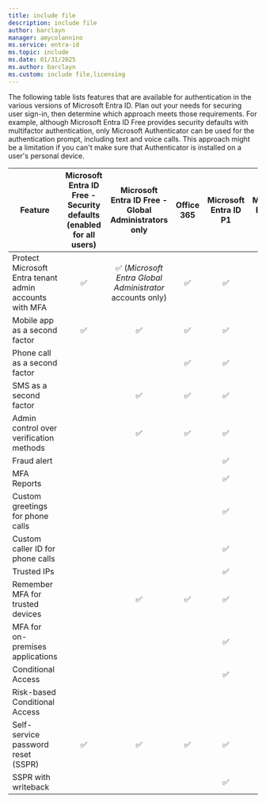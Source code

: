 ```yaml
---
title: include file
description: include file
author: barclayn
manager: amycolannino
ms.service: entra-id
ms.topic: include
ms.date: 01/31/2025
ms.author: barclayn
ms.custom: include file,licensing
---
```


The following table lists features that are available for authentication in the various versions of Microsoft Entra ID. Plan out your needs for securing user sign-in, then determine which approach meets those requirements. For example, although Microsoft Entra ID Free provides security defaults with multifactor authentication, only Microsoft Authenticator can be used for the authentication prompt, including text and voice calls. This approach might be a limitation if you can't make sure that Authenticator is installed on a user's personal device.

| Feature | Microsoft Entra ID Free - Security defaults (enabled for all users) | Microsoft Entra ID Free - Global Administrators only | Office 365 | Microsoft Entra ID P1 | Microsoft Entra ID P2 |
| --- |:---:|:---:|:---:|:---:|:---:|
| Protect Microsoft Entra tenant admin accounts with MFA | :white_check_mark: | :white_check_mark: (*Microsoft Entra Global Administrator* accounts only) | :white_check_mark: | :white_check_mark: | :white_check_mark: |
| Mobile app as a second factor | :white_check_mark: | :white_check_mark: | :white_check_mark: | :white_check_mark: | :white_check_mark: |
| Phone call as a second factor | | | :white_check_mark: | :white_check_mark: | :white_check_mark: |
| SMS as a second factor | | :white_check_mark: | :white_check_mark: | :white_check_mark: | :white_check_mark: |
| Admin control over verification methods | | :white_check_mark: | :white_check_mark: | :white_check_mark: | :white_check_mark: |
| Fraud alert | | | | :white_check_mark: | :white_check_mark: |
| MFA Reports | | | | :white_check_mark: | :white_check_mark: |
| Custom greetings for phone calls | | | | :white_check_mark: | :white_check_mark: |
| Custom caller ID for phone calls | | | | :white_check_mark: | :white_check_mark: |
| Trusted IPs | | | | :white_check_mark: | :white_check_mark: |
| Remember MFA for trusted devices | | :white_check_mark: | :white_check_mark: | :white_check_mark: | :white_check_mark: |
| MFA for on-premises applications | | | | :white_check_mark: | :white_check_mark: |
| Conditional Access | | | | :white_check_mark: | :white_check_mark: |
| Risk-based Conditional Access | | | | | :white_check_mark: |
| Self-service password reset (SSPR) | :white_check_mark: | :white_check_mark: | :white_check_mark: | :white_check_mark: | :white_check_mark: |
| SSPR with writeback | | | | :white_check_mark: | :white_check_mark: |
